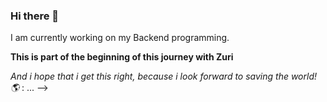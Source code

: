 ### Hi there 👋
I am currently working on my Backend programming. 

**This is part of the beginning of this journey with Zuri**

*And i hope that i get this right, 
because i look forward to saving the world! 🌎*
: ...
-->
